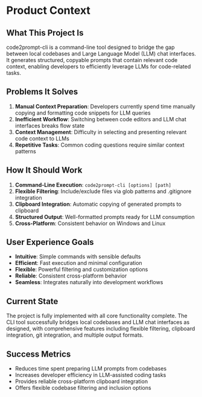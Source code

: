 # Product Context

## What This Project Is
code2prompt-cli is a command-line tool designed to bridge the gap between local codebases and Large Language Model (LLM) chat interfaces. It generates structured, copyable prompts that contain relevant code context, enabling developers to efficiently leverage LLMs for code-related tasks.

## Problems It Solves
1. **Manual Context Preparation**: Developers currently spend time manually copying and formatting code snippets for LLM queries
2. **Inefficient Workflow**: Switching between code editors and LLM chat interfaces breaks flow state
3. **Context Management**: Difficulty in selecting and presenting relevant code context to LLMs
4. **Repetitive Tasks**: Common coding questions require similar context patterns

## How It Should Work
1. **Command-Line Execution**: `code2prompt-cli [options] [path]`
2. **Flexible Filtering**: Include/exclude files via glob patterns and .gitignore integration
3. **Clipboard Integration**: Automatic copying of generated prompts to clipboard
4. **Structured Output**: Well-formatted prompts ready for LLM consumption
5. **Cross-Platform**: Consistent behavior on Windows and Linux

## User Experience Goals
- **Intuitive**: Simple commands with sensible defaults
- **Efficient**: Fast execution and minimal configuration
- **Flexible**: Powerful filtering and customization options
- **Reliable**: Consistent cross-platform behavior
- **Seamless**: Integrates naturally into development workflows

## Current State
The project is fully implemented with all core functionality complete. The CLI tool successfully bridges local codebases and LLM chat interfaces as designed, with comprehensive features including flexible filtering, clipboard integration, git integration, and multiple output formats.

## Success Metrics
- Reduces time spent preparing LLM prompts from codebases
- Increases developer efficiency in LLM-assisted coding tasks
- Provides reliable cross-platform clipboard integration
- Offers flexible codebase filtering and inclusion options

